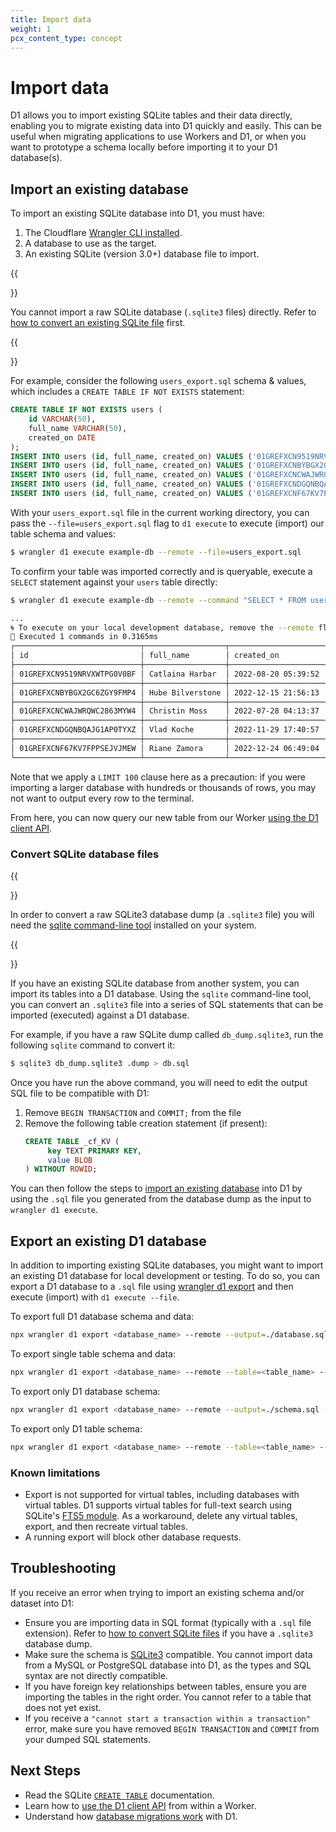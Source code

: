 ```yaml
---
title: Import data
weight: 1
pcx_content_type: concept
---
```


# Import data

D1 allows you to import existing SQLite tables and their data directly, enabling you to migrate existing data into D1 quickly and easily. This can be useful when migrating applications to use Workers and D1, or when you want to prototype a schema locally before importing it to your D1 database(s).

## Import an existing database

To import an existing SQLite database into D1, you must have:

1. The Cloudflare [Wrangler CLI installed](/workers/wrangler/install-and-update/).
2. A database to use as the target.
3. An existing SQLite (version 3.0+) database file to import.

{{<Aside type="note">}}

You cannot import a raw SQLite database (`.sqlite3` files) directly. Refer to [how to convert an existing SQLite file](#convert-sqlite-database-files) first.

{{</Aside>}}

For example, consider the following `users_export.sql` schema & values, which includes a `CREATE TABLE IF NOT EXISTS` statement:

```sql
CREATE TABLE IF NOT EXISTS users (
	id VARCHAR(50),
	full_name VARCHAR(50),
	created_on DATE
);
INSERT INTO users (id, full_name, created_on) VALUES ('01GREFXCN9519NRVXWTPG0V0BF', 'Catlaina Harbar', '2022-08-20 05:39:52');
INSERT INTO users (id, full_name, created_on) VALUES ('01GREFXCNBYBGX2GC6ZGY9FMP4', 'Hube Bilverstone', '2022-12-15 21:56:13');
INSERT INTO users (id, full_name, created_on) VALUES ('01GREFXCNCWAJWRQWC2863MYW4', 'Christin Moss', '2022-07-28 04:13:37');
INSERT INTO users (id, full_name, created_on) VALUES ('01GREFXCNDGQNBQAJG1AP0TYXZ', 'Vlad Koche', '2022-11-29 17:40:57');
INSERT INTO users (id, full_name, created_on) VALUES ('01GREFXCNF67KV7FPPSEJVJMEW', 'Riane Zamora', '2022-12-24 06:49:04');
```

With your `users_export.sql` file in the current working directory, you can pass the `--file=users_export.sql` flag to `d1 execute` to execute (import) our table schema and values:

```sh
$ wrangler d1 execute example-db --remote --file=users_export.sql
```

To confirm your table was imported correctly and is queryable, execute a `SELECT` statement against your `users` table directly:

```sh
$ wrangler d1 execute example-db --remote --command "SELECT * FROM users LIMIT 100;"

...
🌀 To execute on your local development database, remove the --remote flag from your wrangler command.
🚣 Executed 1 commands in 0.3165ms
┌────────────────────────────┬──────────────────┬─────────────────────┐
│ id                         │ full_name        │ created_on          │
├────────────────────────────┼──────────────────┼─────────────────────┤
│ 01GREFXCN9519NRVXWTPG0V0BF │ Catlaina Harbar  │ 2022-08-20 05:39:52 │
├────────────────────────────┼──────────────────┼─────────────────────┤
│ 01GREFXCNBYBGX2GC6ZGY9FMP4 │ Hube Bilverstone │ 2022-12-15 21:56:13 │
├────────────────────────────┼──────────────────┼─────────────────────┤
│ 01GREFXCNCWAJWRQWC2863MYW4 │ Christin Moss    │ 2022-07-28 04:13:37 │
├────────────────────────────┼──────────────────┼─────────────────────┤
│ 01GREFXCNDGQNBQAJG1AP0TYXZ │ Vlad Koche       │ 2022-11-29 17:40:57 │
├────────────────────────────┼──────────────────┼─────────────────────┤
│ 01GREFXCNF67KV7FPPSEJVJMEW │ Riane Zamora     │ 2022-12-24 06:49:04 │
└────────────────────────────┴──────────────────┴─────────────────────┘
```

Note that we apply a `LIMIT 100` clause here as a precaution: if you were importing a larger database with hundreds or thousands of rows, you may not want to output every row to the terminal.

From here, you can now query our new table from our Worker [using the D1 client API](/d1/build-with-d1/d1-client-api/).

### Convert SQLite database files

{{<Aside type="note">}}

In order to convert a raw SQLite3 database dump (a `.sqlite3` file) you will need the [sqlite command-line tool](https://sqlite.org/cli.html) installed on your system.

{{</Aside>}}

If you have an existing SQLite database from another system, you can import its tables into a D1 database. Using the `sqlite` command-line tool, you can convert an `.sqlite3` file into a series of SQL statements that can be imported (executed) against a D1 database.

For example, if you have a raw SQLite dump called `db_dump.sqlite3`, run the following `sqlite` command to convert it:

```sh
$ sqlite3 db_dump.sqlite3 .dump > db.sql
```

Once you have run the above command, you will need to edit the output SQL file to be compatible with D1:

1. Remove `BEGIN TRANSACTION` and `COMMIT;` from the file
2. Remove the following table creation statement (if present):
   ```sql
   CREATE TABLE _cf_KV (
   		key TEXT PRIMARY KEY,
   		value BLOB
   ) WITHOUT ROWID;
   ```

You can then follow the steps to [import an existing database](#import-an-existing-database) into D1 by using the `.sql` file you generated from the database dump as the input to `wrangler d1 execute`.

## Export an existing D1 database

In addition to importing existing SQLite databases, you might want to import an existing D1 database for local development or testing. To do so, you can export a D1 database to a `.sql` file using [wrangler d1 export](/workers/wrangler/commands/#export) and then execute (import) with `d1 execute --file`.

To export full D1 database schema and data:
```sh
npx wrangler d1 export <database_name> --remote --output=./database.sql
```

To export single table schema and data:
```sh
npx wrangler d1 export <database_name> --remote --table=<table_name> --output=./table.sql
```

To export only D1 database schema:
```sh
npx wrangler d1 export <database_name> --remote --output=./schema.sql --no-data=true
```

To export only D1 table schema:
```sh
npx wrangler d1 export <database_name> --remote --table=<table_name> --output=./schema.sql --no-data=true
```

### Known limitations

- Export is not supported for virtual tables, including databases with virtual tables. D1 supports virtual tables for full-text search using SQLite's [FTS5 module](https://www.sqlite.org/fts5.html). As a workaround, delete any virtual tables, export, and then recreate virtual tables.
- A running export will block other database requests.

## Troubleshooting

If you receive an error when trying to import an existing schema and/or dataset into D1:

- Ensure you are importing data in SQL format (typically with a `.sql` file extension). Refer to [how to convert SQLite files](#convert-sqlite-database-files) if you have a `.sqlite3` database dump.
- Make sure the schema is [SQLite3](https://www.sqlite.org/docs.html) compatible. You cannot import data from a MySQL or PostgreSQL database into D1, as the types and SQL syntax are not directly compatible.
- If you have foreign key relationships between tables, ensure you are importing the tables in the right order. You cannot refer to a table that does not yet exist.
- If you receive a `"cannot start a transaction within a transaction"` error, make sure you have removed `BEGIN TRANSACTION` and `COMMIT` from your dumped SQL statements.

## Next Steps

* Read the SQLite [`CREATE TABLE`](https://www.sqlite.org/lang_createtable.html) documentation.
* Learn how to [use the D1 client API](/d1/build-with-d1/d1-client-api/) from within a Worker.
* Understand how [database migrations work](/d1/reference/migrations/) with D1.
